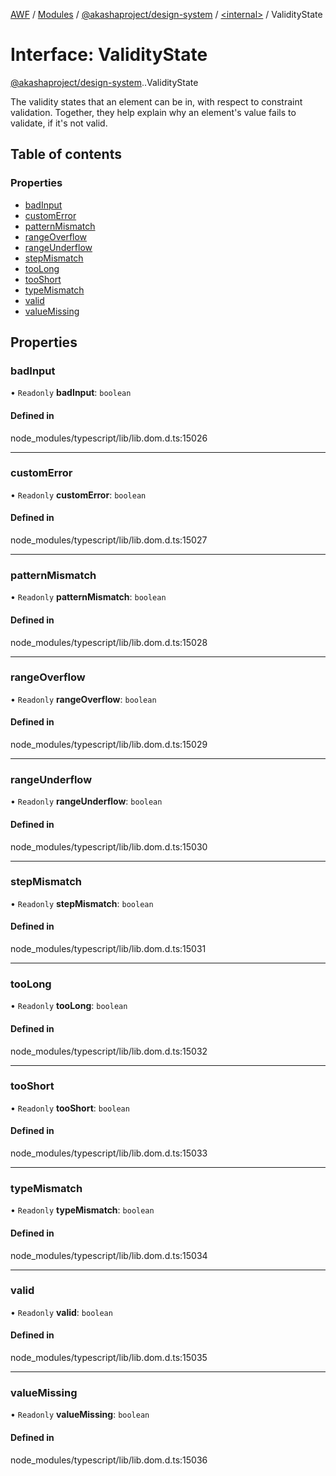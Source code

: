 [AWF](../README.md) / [Modules](../modules.md) / [@akashaproject/design-system](../modules/akashaproject_design_system.md) / [<internal\>](../modules/akashaproject_design_system._internal_.md) / ValidityState

# Interface: ValidityState

[@akashaproject/design-system](../modules/akashaproject_design_system.md).[<internal>](../modules/akashaproject_design_system._internal_.md).ValidityState

The validity states that an element can be in, with respect to constraint validation. Together, they help explain why an element's value fails to validate, if it's not valid.

## Table of contents

### Properties

- [badInput](akashaproject_design_system._internal_.ValidityState.md#badinput)
- [customError](akashaproject_design_system._internal_.ValidityState.md#customerror)
- [patternMismatch](akashaproject_design_system._internal_.ValidityState.md#patternmismatch)
- [rangeOverflow](akashaproject_design_system._internal_.ValidityState.md#rangeoverflow)
- [rangeUnderflow](akashaproject_design_system._internal_.ValidityState.md#rangeunderflow)
- [stepMismatch](akashaproject_design_system._internal_.ValidityState.md#stepmismatch)
- [tooLong](akashaproject_design_system._internal_.ValidityState.md#toolong)
- [tooShort](akashaproject_design_system._internal_.ValidityState.md#tooshort)
- [typeMismatch](akashaproject_design_system._internal_.ValidityState.md#typemismatch)
- [valid](akashaproject_design_system._internal_.ValidityState.md#valid)
- [valueMissing](akashaproject_design_system._internal_.ValidityState.md#valuemissing)

## Properties

### badInput

• `Readonly` **badInput**: `boolean`

#### Defined in

node_modules/typescript/lib/lib.dom.d.ts:15026

___

### customError

• `Readonly` **customError**: `boolean`

#### Defined in

node_modules/typescript/lib/lib.dom.d.ts:15027

___

### patternMismatch

• `Readonly` **patternMismatch**: `boolean`

#### Defined in

node_modules/typescript/lib/lib.dom.d.ts:15028

___

### rangeOverflow

• `Readonly` **rangeOverflow**: `boolean`

#### Defined in

node_modules/typescript/lib/lib.dom.d.ts:15029

___

### rangeUnderflow

• `Readonly` **rangeUnderflow**: `boolean`

#### Defined in

node_modules/typescript/lib/lib.dom.d.ts:15030

___

### stepMismatch

• `Readonly` **stepMismatch**: `boolean`

#### Defined in

node_modules/typescript/lib/lib.dom.d.ts:15031

___

### tooLong

• `Readonly` **tooLong**: `boolean`

#### Defined in

node_modules/typescript/lib/lib.dom.d.ts:15032

___

### tooShort

• `Readonly` **tooShort**: `boolean`

#### Defined in

node_modules/typescript/lib/lib.dom.d.ts:15033

___

### typeMismatch

• `Readonly` **typeMismatch**: `boolean`

#### Defined in

node_modules/typescript/lib/lib.dom.d.ts:15034

___

### valid

• `Readonly` **valid**: `boolean`

#### Defined in

node_modules/typescript/lib/lib.dom.d.ts:15035

___

### valueMissing

• `Readonly` **valueMissing**: `boolean`

#### Defined in

node_modules/typescript/lib/lib.dom.d.ts:15036
